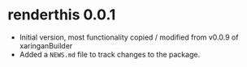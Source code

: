 # renderthis 0.0.1

* Initial version, most functionality copied / modified from v0.0.9 of xaringanBuilder
* Added a `NEWS.md` file to track changes to the package.
